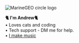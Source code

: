 ![MarineGEO circle logo](https://cdn.discordapp.com/avatars/993781395761676298/007b5756bcf275fe48ab26bb97e0f238.webp "MarineGEO logo")


**🐈 I'm Andrew🐈**<br>
• Loves cats and coding<br>
• Tech support - DM me for help.<br>
• [I make music](https://youtube.com/@djrobinand)<br>
